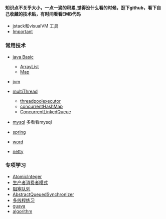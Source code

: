 #### 知识点不关乎大小，一点一滴的积累,觉得没什么看的时候，逛下github，看下自己收藏的技术贴，有时间看看EMB代码
- jstack和visualVM 工具
- [Important](https://github.com/bigwanggang/JAVA/blob/master/files/md/Important.md)

### 常用技术
- [java Basic](https://github.com/bigwanggang/JAVA/blob/master/files/md/nubility.md)
  - [ArrayList](https://github.com/bigwanggang/JAVA/blob/master/files/md/ArrayList.md)
  - [Map](https://github.com/bigwanggang/JAVA/blob/master/files/md/Map.md)
- [jvm](https://github.com/bigwanggang/JAVA/blob/master/files/md/javap.md)
- [multiThread](https://github.com/bigwanggang/JAVA/blob/master/files/md/thread.md)
  - [threadpoolexecutor](https://github.com/bigwanggang/JAVA/blob/master/files/md/threadpoolexecutor.md)
  - [concurrentHashMap](https://github.com/bigwanggang/JAVA/blob/master/files/md/concurrentHashMap.md)
  - [ConcurrentLinkedQueue](https://github.com/bigwanggang/JAVA/blob/master/files/md/ConcurrentLinkedQueue.md)
  
- [mysql](https://github.com/bigwanggang/JAVA/blob/master/files/md/mysql.md) 多看看mysql
- [spring](https://github.com/bigwanggang/JAVA/blob/master/files/md/spring.md)
- [word](https://github.com/bigwanggang/JAVA/blob/master/files/md/english.md)
- [netty](https://github.com/bigwanggang/JAVA/blob/master/files/md/netty.md)

### 专项学习
- [AtomicInteger](https://github.com/bigwanggang/JAVA/blob/master/files/md/AtomicInteger.md)
- [生产者消费者模式](https://github.com/bigwanggang/JAVA/blob/master/files/md/producerConsumer.md)
- [阻塞队列](https://github.com/bigwanggang/JAVA/blob/master/files/md/blockingQueue.md)
- [AbstractQueuedSynchronizer](https://github.com/bigwanggang/JAVA/blob/master/files/md/AbstractQueuedSynchronizer.md)
- [多线程练习](https://github.com/bigwanggang/JAVA/blob/master/files/md/multithread.md)
- [guava](https://github.com/bigwanggang/JAVA/blob/master/files/md/guava.md)
- [algorithm](https://github.com/bigwanggang/JAVA/blob/master/files/md/algorithm.md)
